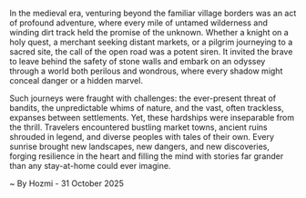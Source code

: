 
In the medieval era, venturing beyond the familiar village borders was an act of profound adventure, where every mile of untamed wilderness and winding dirt track held the promise of the unknown. Whether a knight on a holy quest, a merchant seeking distant markets, or a pilgrim journeying to a sacred site, the call of the open road was a potent siren. It invited the brave to leave behind the safety of stone walls and embark on an odyssey through a world both perilous and wondrous, where every shadow might conceal danger or a hidden marvel.

Such journeys were fraught with challenges: the ever-present threat of bandits, the unpredictable whims of nature, and the vast, often trackless, expanses between settlements. Yet, these hardships were inseparable from the thrill. Travelers encountered bustling market towns, ancient ruins shrouded in legend, and diverse peoples with tales of their own. Every sunrise brought new landscapes, new dangers, and new discoveries, forging resilience in the heart and filling the mind with stories far grander than any stay-at-home could ever imagine.

~ By Hozmi - 31 October 2025
